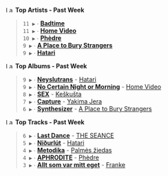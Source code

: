 <!--START_LASTFM_ARTISTS:{"period": "7day", "rows": 5}-->
<a href="https://last.fm" target="_blank"><img src="https://user-images.githubusercontent.com/17434202/215290617-e793598d-d7c9-428f-9975-156db1ba89cc.svg" alt="Last.fm Logo" width="18" height="13"/></a> **Top Artists - Past Week**

> `11 ▶️` ∙ **[Badtime](https://www.last.fm/music/Badtime)**<br/>
> `11 ▶️` ∙ **[Home Video](https://www.last.fm/music/Home+Video)**<br/>
> `10 ▶️` ∙ **[Phèdre](https://www.last.fm/music/Ph%C3%A8dre)**<br/>
> `9 ▶️` ∙ **[A Place to Bury Strangers](https://www.last.fm/music/A+Place+to+Bury+Strangers)**<br/>
> `9 ▶️` ∙ **[Hatari](https://www.last.fm/music/Hatari)**<br/>
<!--END_LASTFM_ARTISTS-->

<!--START_LASTFM_ALBUMS:{"period": "7day", "rows": 5}-->
<a href="https://last.fm" target="_blank"><img src="https://user-images.githubusercontent.com/17434202/215290617-e793598d-d7c9-428f-9975-156db1ba89cc.svg" alt="Last.fm Logo" width="18" height="13"/></a> **Top Albums - Past Week**

> `9 ▶️` ∙ **[Neyslutrans](https://www.last.fm/music/Hatari/Neyslutrans)** - [Hatari](https://www.last.fm/music/Hatari)<br/>
> `9 ▶️` ∙ **[No Certain Night or Morning](https://www.last.fm/music/Home+Video/No+Certain+Night+or+Morning)** - [Home Video](https://www.last.fm/music/Home+Video)<br/>
> `8 ▶️` ∙ **[SEX](https://www.last.fm/music/Ke%C5%A1ku%C5%A1ta/SEX)** - [Keškušta](https://www.last.fm/music/Ke%C5%A1ku%C5%A1ta)<br/>
> `7 ▶️` ∙ **[Capture](https://www.last.fm/music/Yakima+Jera/Capture)** - [Yakima Jera](https://www.last.fm/music/Yakima+Jera)<br/>
> `6 ▶️` ∙ **[Synthesizer](https://www.last.fm/music/A+Place+to+Bury+Strangers/Synthesizer)** - [A Place to Bury Strangers](https://www.last.fm/music/A+Place+to+Bury+Strangers)<br/>
<!--END_LASTFM_ALBUMS-->

<!--START_LASTFM_TRACKS:{"period": "7day", "rows": 5}-->
<a href="https://last.fm" target="_blank"><img src="https://user-images.githubusercontent.com/17434202/215290617-e793598d-d7c9-428f-9975-156db1ba89cc.svg" alt="Last.fm Logo" width="18" height="13"/></a> **Top Tracks - Past Week**

> `6 ▶️` ∙ **[Last Dance](https://www.last.fm/music/THE+SEANCE/_/Last+Dance)** - [THE SEANCE](https://www.last.fm/music/THE+SEANCE)<br/>
> `5 ▶️` ∙ **[Niðurlút](https://www.last.fm/music/Hatari/_/Ni%C3%B0url%C3%BAt)** - [Hatari](https://www.last.fm/music/Hatari)<br/>
> `4 ▶️` ∙ **[Metodika](https://www.last.fm/music/Palm%C4%97s+%C5%BEiedas/_/Metodika)** - [Palmės žiedas](https://www.last.fm/music/Palm%C4%97s+%C5%BEiedas)<br/>
> `4 ▶️` ∙ **[APHRODITE](https://www.last.fm/music/Ph%C3%A8dre/_/APHRODITE)** - [Phèdre](https://www.last.fm/music/Ph%C3%A8dre)<br/>
> `3 ▶️` ∙ **[Allt som var mitt eget](https://www.last.fm/music/Franke/_/Allt+som+var+mitt+eget)** - [Franke](https://www.last.fm/music/Franke)<br/>
<!--END_LASTFM_TRACKS-->